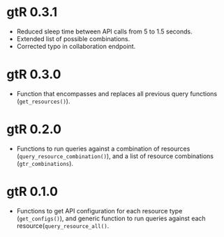 # gtR 0.3.1

* Reduced sleep time between API calls from 5 to 1.5 seconds.
* Extended list of possible combinations.
* Corrected typo in collaboration endpoint.

# gtR 0.3.0

* Function that encompasses and replaces all previous query functions (`get_resources()`).

# gtR 0.2.0

* Functions to run queries against a combination of resources (`query_resource_combination()`), and a list of resource combinations (`gtr_combinations`).

# gtR 0.1.0

* Functions to get API configuration for each resource type (`get_configs()`), and generic function to run queries against each resource(`query_resource_all()`.
